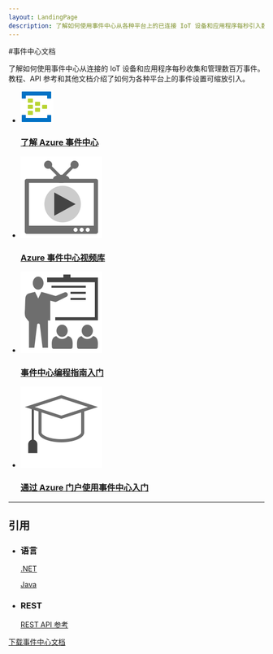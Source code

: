 ```yaml
---
layout: LandingPage
description: 了解如何使用事件中心从各种平台上的已连接 IoT 设备和应用程序每秒引入数百万事件。
---
```

#事件中心文档

了解如何使用事件中心从连接的 IoT 设备和应用程序每秒收集和管理数百万事件。教程、API 参考和其他文档介绍了如何为各种平台上的事件设置可缩放引入。

<ul class="panelContent cardsFTitle">
     <li><a href="/azure/event-hubs/event-hubs-what-is-event-hubs">
<div class="cardSize"><div class="cardPadding"><div class="card"><div class="cardImageOuter"><div class="cardImage"><img src="media/index/event-hubs.svg" alt="" /></div></div><div class="cardText"><h3>了解 Azure 事件中心</h3></div></div></div>
        </div></a>
</li>
     <li><a href="https://azure.microsoft.com/documentation/videos/index/?services=event-hubs">
<div class="cardSize"><div class="cardPadding"><div class="card"><div class="cardImageOuter"><div class="cardImage"><img src="media/index/video-library.svg" alt="" /></div></div><div class="cardText"><h3>Azure 事件中心视频库</h3></div></div></div>
        </div></a>
</li>
     <li><a href="/azure/Event-Hubs/event-hubs-programming-guide">
<div class="cardSize"><div class="cardPadding"><div class="card"><div class="cardImageOuter"><div class="cardImage"><img src="media/index/get-started.svg" alt="" /></div></div><div class="cardText"><h3>事件中心编程指南入门</h3></div></div></div>
        </div></a>
</li>
    <li><a href="/azure/Event-Hubs/event-hubs-csharp-ephcs-getstarted">
<div class="cardSize"><div class="cardPadding"><div class="card"><div class="cardImageOuter"><div class="cardImage"><img src="media/index/tutorial.svg" alt="" /></div></div><div class="cardText"><h3>通过 Azure 门户使用事件中心入门</h3></div></div></div>
        </div></a>
</li>
</ul>

---

<h2>引用</h2>
<ul class="panelContent cardsW">
    <li>
        <div class="cardSize"><div class="cardPadding"><div class="card"><div class="cardText"><h3>语言</h3><p><a href="/dotnet/api/microsoft.azure.eventhubs">.NET</a></p><p><a href="/java/api/com.microsoft.azure.eventhubs">Java</a></p></div></div></div>
        </div>
    </li>
    <li>
        <div class="cardSize"><div class="cardPadding"><div class="card"><div class="cardText"><h3>REST</h3><p><a href="/rest/api/eventhub">REST API 参考</a></p></div></div></div>
        </div>
    </li>
</ul>

<div class="downloadHolder"><a href="https://opbuildstorageprod.blob.core.windows.net/output-pdf-files/zh-cn/Azure.azure-documents/live/event-hubs.pdf">
<div class="img"></div>
        <div class="text">下载事件中心文档</div>
    </a>

</div>

<!---HONumber=Mooncake_0220_2017-->